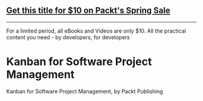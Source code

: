 ## [Get this title for $10 on Packt's Spring Sale](https://www.packt.com/V17760?utm_source=github&utm_medium=packt-github-repo&utm_campaign=spring_10_dollar_2022)
-----
For a limited period, all eBooks and Videos are only $10. All the practical content you need \- by developers, for developers

# Kanban for Software Project Management
Kanban for Software Project Management, by Packt Publishing
